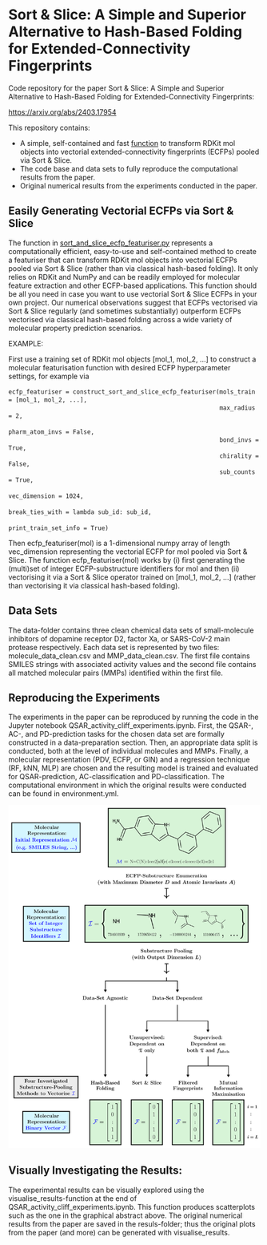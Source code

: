 # Sort & Slice: A Simple and Superior Alternative to Hash-Based Folding for Extended-Connectivity Fingerprints

Code repository for the paper Sort & Slice: A Simple and Superior Alternative to Hash-Based Folding for Extended-Connectivity Fingerprints: 

https://arxiv.org/abs/2403.17954

This repository contains:

* A simple, self-contained and fast [function](sort_and_slice_ecfp_featuriser.py) to transform RDKit mol objects into vectorial extended-connectivity fingerprints (ECFPs) pooled via Sort & Slice.
* The code base and data sets to fully reproduce the computational results from the paper.
* Original numerical results from the experiments conducted in the paper.



## Easily Generating Vectorial ECFPs via Sort & Slice

The function in [sort_and_slice_ecfp_featuriser.py](sort_and_slice_ecfp_featuriser.py) represents a computationally efficient, easy-to-use and self-contained method to create a featuriser that can transform RDKit mol objects into vectorial ECFPs pooled via Sort & Slice (rather than via classical hash-based folding). It only relies on RDKit and NumPy and can be readily employed for molecular feature extraction and other ECFP-based applications. This function should be all you need in case you want to use vectorial Sort & Slice ECFPs in your own project. Our numerical observations suggest that ECFPs vectorised via Sort & Slice regularly (and sometimes substantially) outperform ECFPs vectorised via classical hash-based folding across a wide variety of molecular property prediction scenarios.

EXAMPLE:
    
First use a training set of RDKit mol objects [mol_1, mol_2, ...] to construct a molecular featurisation function with desired ECFP hyperparameter settings, for example via
    
    ecfp_featuriser = construct_sort_and_slice_ecfp_featuriser(mols_train = [mol_1, mol_2, ...], 
                                                               max_radius = 2, 
                                                               pharm_atom_invs = False, 
                                                               bond_invs = True, 
                                                               chirality = False, 
                                                               sub_counts = True, 
                                                               vec_dimension = 1024, 
                                                               break_ties_with = lambda sub_id: sub_id, 
                                                               print_train_set_info = True)
                                                               
Then ecfp_featuriser(mol) is a 1-dimensional numpy array of length vec_dimension representing the vectorial ECFP for mol pooled via Sort & Slice. The function ecfp_featuriser(mol) works by (i) first generating the (multi)set of integer ECFP-substructure identifiers for mol and then (ii) vectorising it via a Sort & Slice operator trained on [mol_1, mol_2, ...] (rather than vectorising it via classical hash-based folding).








## Data Sets

The data-folder contains three clean chemical data sets of small-molecule inhibitors of dopamine receptor D2, factor Xa, or SARS-CoV-2 main protease respectively. Each data set is represented by two files: molecule_data_clean.csv and MMP_data_clean.csv. The first file contains SMILES strings with associated activity values and the second file contains all matched molecular pairs (MMPs) identified within the first file.

## Reproducing the Experiments

The experiments in the paper can be reproduced by running the code in the Jupyter notebook QSAR_activity_cliff_experiments.ipynb. First, the QSAR-, AC-, and PD-prediction tasks for the chosen data set are formally constructed in a data-preparation section. Then, an appropriate data split is conducted, both at the level of individual molecules and MMPs. Finally, a molecular representation (PDV, ECFP, or GIN) and a regression technique (RF, kNN, MLP) are chosen and the resulting model is trained and evaluated for QSAR-prediction, AC-classification and PD-classification. The computational environment in which the original results were conducted can be found in environment.yml.

![Substructure Pooling Overview](/figures/sub_pool_methods_overview.png)

## Visually Investigating the Results:

The experimental results can be visually explored using the visualise_results-function at the end of QSAR_activity_cliff_experiments.ipynb. This function produces scatterplots such as the one in the graphical abstract above. The original numerical results from the paper are saved in the resuls-folder; thus the original plots from the paper (and more) can be generated with visualise_results.
